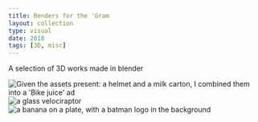 ```yaml
---
title: Renders for the 'Gram
layout: collection
type: visual
date: 2018
tags: [3D, misc]
---
```


A selection of 3D works made in blender

![Given the assets present: a helmet and a milk carton, I combined them into a 'Bike juice' ad](/assets/img/collection/renders-00.jpg)
![a glass velociraptor](/assets/img/collection/renders-01.jpg)
![a banana on a plate, with a batman logo in the background](/assets/img/collection/renders-02.jpg)

